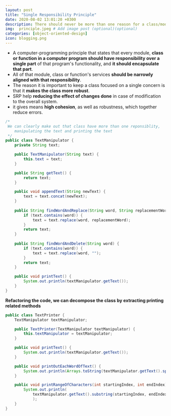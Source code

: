 ```yaml
---
layout: post
title: "Single Responsibility Principle"
date: 2020-08-02 13:01:20 +0300
description: There should never be more than one reason for a class/module to change. # Add post description (optional)
img:  principle.jpeg # Add image post (optional)(optional)
categories: [object-oriented-design]
icon: blogging.png
---
```


- A computer-programming principle that states that every module, **class or function in a computer program should have responsibility over a single part** of that program's functionality, and **it should encapsulate that part**. 
- All of that module, class or function's services **should be narrowly aligned with that responsibility**.
- The reason it is important to keep a class focused on a single concern is that it **makes the class more robust**.
- SRP help **reducing the effect of changes done** in case of modification to the overall system.
- it gives means **high cohesion**, as well as robustness, which together reduce errors.


```java
/*
 We can clearly make out that class have more than one reponsiblity,
    manipulating the text and printing the text
 */
public class TextManipulator {
    private String text;

    public TextManipulator(String text) {
        this.text = text;
    }

    public String getText() {
        return text;
    }

    public void appendText(String newText) {
        text = text.concat(newText);
    }
    
    public String findWordAndReplace(String word, String replacementWord) {
        if (text.contains(word)) {
            text = text.replace(word, replacementWord);
        }
        return text;
    }
    
    public String findWordAndDelete(String word) {
        if (text.contains(word)) {
            text = text.replace(word, "");
        }
        return text;
    }

    public void printText() {
        System.out.println(textManipulator.getText());
    }
}
```
**Refactoring the code, we can decompose the class by extracting printing related methods**
```java
public class TextPrinter {
    TextManipulator textManipulator;

    public TextPrinter(TextManipulator textManipulator) {
        this.textManipulator = textManipulator;
    }

    public void printText() {
        System.out.println(textManipulator.getText());
    }

    public void printOutEachWordOfText() {
        System.out.println(Arrays.toString(textManipulator.getText().split(" ")));
    }

    public void printRangeOfCharacters(int startingIndex, int endIndex) {
        System.out.println(
            textManipulator.getText().substring(startingIndex, endIndex)
            );
    }
}
```